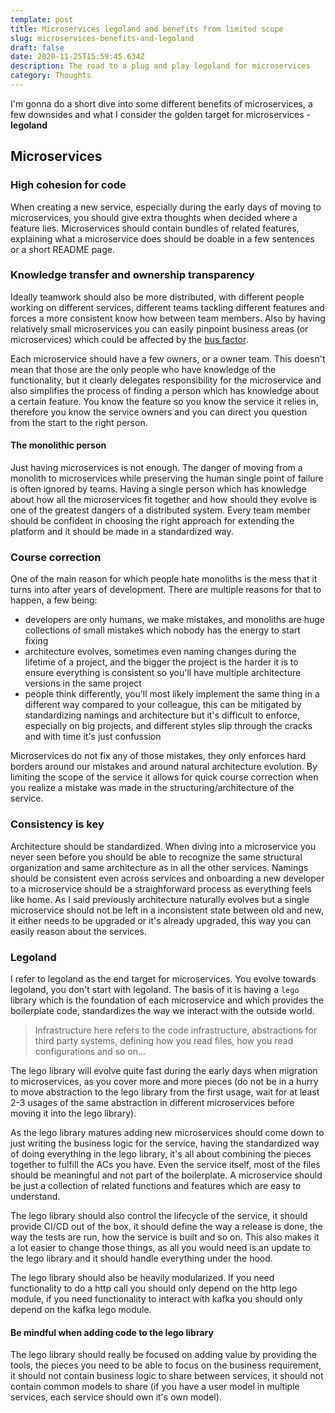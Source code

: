 ```yaml
---
template: post
title: Microservices legoland and benefits from limited scope
slug: microservices-benefits-and-legoland
draft: false
date: 2020-11-25T15:59:45.634Z
description: The road to a plug and play legoland for microservices
category: Thoughts
---
```

I'm gonna do a short dive into some different benefits of microservices, a few downsides and what I consider the golden target for microservices - **legoland**

## Microservices

### High cohesion for code

When creating a new service, especially during the early days of moving to microservices, you should give extra thoughts when decided where a feature lies.  Microservices should contain bundles of related features, explaining what a microservice does should be doable in a few sentences or a short README page.

### Knowledge transfer and ownership transparency

Ideally teamwork should also be more distributed, with different people working on different services, different teams tackling different features and forces a more consistent know how between team members. Also by having relatively small microservices you can easily pinpoint business areas (or microservices) which could be affected by the [bus factor](https://en.wikipedia.org/wiki/Bus_factor).  

Each microservice should have a few owners, or a owner team. This doesn't mean that those are the only people who have knowledge of the functionality, but it clearly delegates responsibility for the microservice and also simplifies the process of finding a person which has knowledge about a certain feature. You know the feature so you know the service it relies in, therefore you know the service owners and you can direct you question from the start to the right person.

#### The monolithic person

Just having microservices is not enough. The danger of moving from a monolith to microservices while preserving the human single point of failure is often ignored by teams. Having a single person which has knowledge about how all the microservices fit together and how should they evolve is one of the greatest dangers of a distributed system. Every team member should be confident in choosing the right approach for extending the platform and it should be made in a standardized way.

### Course correction

One of the main reason for which people hate monoliths is the mess that it turns into after years of development. There are multiple reasons for that to happen, a few being:

* developers are only humans, we make mistakes, and monoliths are huge collections of small mistakes which nobody has the energy to start fixing
* architecture evolves, sometimes even naming changes during the lifetime of a project, and the bigger the project is the harder it is to ensure everything is consistent so you'll have multiple architecture versions in the same project
* people think differently, you'll most likely implement the same thing in a different way compared to your colleague, this can be mitigated by standardizing namings and architecture but it's difficult to enforce, especially on big projects, and different styles slip through the cracks and with time it's just confussion 

Microservices do not fix any of those mistakes, they only enforces hard borders around our mistakes and around natural architecture evolution. By limiting the scope of the service it allows for quick course correction when you realize a mistake was made in the structuring/architecture of the service. 

### Consistency is key

Architecture should be standardized. When diving into a microservice you never seen before you should be able to recognize the same structural organization and same architecture as in all the other services. Namings should be consistent even across services and onboarding a new developer to a microservice should be a straighforward process as everything feels like home. As I said previously architecture naturally evolves but a single microservice should not be left in a inconsistent state between old and new, it either needs to be upgraded or it's already upgraded, this way you can easily reason about the services.

### Legoland

I refer to legoland as the end target for microservices.  You evolve towards legoland, you don't start with legoland. The basis of it is having a `lego` library which is the foundation of each microservice and which provides the boilerplate code, standardizes the way we interact with the outside world.

> Infrastructure here refers to the code infrastructure, abstractions for third party systems, defining how you read files, how you read configurations and so on...

The lego library will evolve quite fast during the early days when migration to microservices, as you cover more and more pieces (do not be in a hurry to move abstraction to the lego library from the first usage, wait for at least 2-3 usages of the same abstraction in different microservices before moving it into the lego library).

As the lego library matures adding new microservices should come down to just writing the business logic for the service, having the standardized way of doing everything in the lego library, it's all about combining the pieces together to fulfill the ACs you have. Even the service itself, most of the files should be meaningful and not part of the boilerplate. A microservice should be just a collection of related functions and features which are easy to understand.

The lego library should also control the lifecycle of the service, it should provide CI/CD out of the box, it should define the way a release is done, the way the tests are run, how the service is built and so on. This also makes it a lot easier to change those things, as all you would need is an update to the lego library and it should handle everything under the hood.

The lego library should also be heavily modularized. If you need functionality to do a http call you should only depend on the http lego module, if you need functionality to interact with kafka you should only depend on the kafka lego module. 

#### Be mindful when adding code to the lego library

The lego library should really be focused on adding value by providing the tools, the pieces you need to be able to focus on the business requirement, it should not contain business logic to share between services, it should not contain common models to share (if you have a user model in multiple services, each service should own it's own model).
